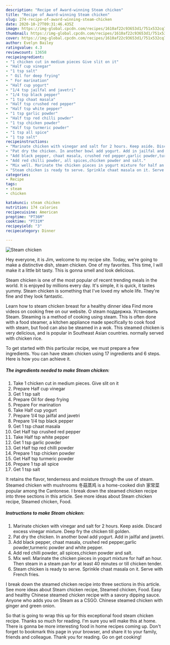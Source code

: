 ```yaml
---
description: "Recipe of Award-winning Steam chicken"
title: "Recipe of Award-winning Steam chicken"
slug: 274-recipe-of-award-winning-steam-chicken
date: 2020-10-27T09:31:46.435Z
image: https://img-global.cpcdn.com/recipes/1610af22c93653d1/751x532cq70/steam-chicken-recipe-main-photo.jpg
thumbnail: https://img-global.cpcdn.com/recipes/1610af22c93653d1/751x532cq70/steam-chicken-recipe-main-photo.jpg
cover: https://img-global.cpcdn.com/recipes/1610af22c93653d1/751x532cq70/steam-chicken-recipe-main-photo.jpg
author: Evelyn Bailey
ratingvalue: 4.3
reviewcount: 13658
recipeingredient:
- "1 chicken cut in medium pieces Give slit on it"
- "Half cup vinegar"
- "1 tsp salt"
- " Oil for deep frying"
- " For marination"
- "Half cup yogurt"
- "1/4 tsp jailfal and javetri"
- "1/4 tsp black pepper"
- "1 tsp chaat masala"
- "Half tsp crushed red pepper"
- "Half tsp white pepper"
- "1 tsp garlic powder"
- "Half tsp red chilli powder"
- "1 tsp chicken powder"
- "Half tsp turmeric powder"
- "1 tsp all spice"
- "1 tsp salt"
recipeinstructions:
- "Marinate chicken with vinegar and salt for 2 hours. Keep aside. Discard excess vinegar mixture. Deep fry the chicken till golden."
- "Pat dry the chicken. In another bowl add yogurt. Add in jailfal and javetri."
- "Add black pepper, chaat masala, crushed red pepper,garlic powder,turmeric powder and white pepper."
- "Add red chilli powder, all spices,chicken powder and salt."
- "Mix well. Marinate the chicken pieces in yogurt mixture for half an hour. Then steam in a steam pan for at least 40 minutes or till chicken tender."
- "Steam chicken is ready to serve. Sprinkle chaat masala on it. Serve with French fries."
categories:
- Recipe
tags:
- steam
- chicken

katakunci: steam chicken 
nutrition: 174 calories
recipecuisine: American
preptime: "PT36M"
cooktime: "PT31M"
recipeyield: "3"
recipecategory: Dinner

---
```



![Steam chicken](https://img-global.cpcdn.com/recipes/1610af22c93653d1/751x532cq70/steam-chicken-recipe-main-photo.jpg)

Hey everyone, it is Jim, welcome to my recipe site. Today, we're going to make a distinctive dish, steam chicken. One of my favorites. This time, I will make it a little bit tasty. This is gonna smell and look delicious.

Steam chicken is one of the most popular of recent trending meals in the world. It is enjoyed by millions every day. It's simple, it is quick, it tastes yummy. Steam chicken is something that I've loved my whole life. They're fine and they look fantastic.

Learn how to steam chicken breast for a healthy dinner idea Find more videos on cooking free on our website. О steam поддержка. Установить Steam. Steaming is a method of cooking using steam. This is often done with a food steamer, a kitchen appliance made specifically to cook food with steam, but food can also be steamed in a wok. This steamed chicken is very delicious, and is popular in Southeast Asian countries. normally served with chicken rice.


To get started with this particular recipe, we must prepare a few ingredients. You can have steam chicken using 17 ingredients and 6 steps. Here is how you can achieve it.

<!--inarticleads1-->

##### The ingredients needed to make Steam chicken:

1. Take 1 chicken cut in medium pieces. Give slit on it
1. Prepare Half cup vinegar
1. Get 1 tsp salt
1. Prepare  Oil for deep frying
1. Prepare  For marination
1. Take Half cup yogurt
1. Prepare 1/4 tsp jailfal and javetri
1. Prepare 1/4 tsp black pepper
1. Get 1 tsp chaat masala
1. Get Half tsp crushed red pepper
1. Take Half tsp white pepper
1. Get 1 tsp garlic powder
1. Get Half tsp red chilli powder
1. Prepare 1 tsp chicken powder
1. Get Half tsp turmeric powder
1. Prepare 1 tsp all spice
1. Get 1 tsp salt


It retains the flavor, tenderness and moisture through the use of steam. Steamed chicken with mushrooms 冬菇蒸鸡 is a home-cooked dish 家常菜 popular among the Cantonese. I break down the steamed chicken recipe into three sections in this article. See more ideas about Steam chicken recipe, Steamed chicken, Food. 

<!--inarticleads2-->

##### Instructions to make Steam chicken:

1. Marinate chicken with vinegar and salt for 2 hours. Keep aside. Discard excess vinegar mixture. Deep fry the chicken till golden.
1. Pat dry the chicken. In another bowl add yogurt. Add in jailfal and javetri.
1. Add black pepper, chaat masala, crushed red pepper,garlic powder,turmeric powder and white pepper.
1. Add red chilli powder, all spices,chicken powder and salt.
1. Mix well. Marinate the chicken pieces in yogurt mixture for half an hour. Then steam in a steam pan for at least 40 minutes or till chicken tender.
1. Steam chicken is ready to serve. Sprinkle chaat masala on it. Serve with French fries.


I break down the steamed chicken recipe into three sections in this article. See more ideas about Steam chicken recipe, Steamed chicken, Food. Easy and healthy Chinese steamed chicken recipe with a savory dipping sauce. Anyone who adds you on Steam as a CSGO. Chinese steamed chicken with ginger and green onion. 

So that is going to wrap this up for this exceptional food steam chicken recipe. Thanks so much for reading. I'm sure you will make this at home. There is gonna be more interesting food in home recipes coming up. Don't forget to bookmark this page in your browser, and share it to your family, friends and colleague. Thank you for reading. Go on get cooking!
